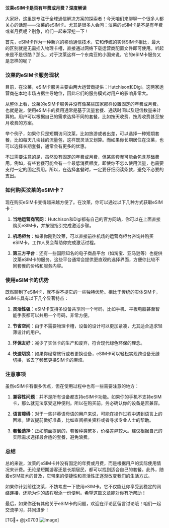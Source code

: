 **汶莱eSIM卡是否有年费或月费？深度解读**

大家好，这里是专注于全球通信解决方案的探索者！今天咱们来聊聊一个很多人都关心的话题——汶莱的eSIM卡。尤其是很多人会问：汶莱的eSIM卡是不是有年费或者月费呢？别急，咱们一起来深挖一下！

首先，eSIM卡作为一种新兴的移动通信技术，它和传统的实体SIM卡相比，最大的区别就是无需插入物理卡槽，直接通过网络下载运营商配置文件即可使用。听起来是不是很酷？那么，对于汶莱这样一个东南亚的小国来说，它的eSIM卡服务又是怎样的呢？

### **汶莱的eSIM卡服务现状**

目前，在汶莱，eSIM卡服务主要由两大运营商提供：Hutchison和Digi。这两家运营商在本地市场占据主导地位，因此它们的服务模式对用户的影响非常大。

从整体上看，汶莱的eSIM卡服务并没有像某些国家那样设置固定的年费或月费。也就是说，使用eSIM卡的费用通常是基于流量套餐、通话时间以及短信数量来计算的。用户可以根据自己的需求选择不同的套餐，比如按天收费、按周收费甚至按月收费的方案。

举个例子，如果你只是短期访问汶莱，比如旅游或者出差，可以选择一种短期套餐，比如每天几块钱的流量包，这样既灵活又划算。而如果你长期居住在汶莱，也可以选择长期套餐，通常会有更多的优惠。

不过需要注意的是，虽然没有固定的年费或月费，但某些套餐可能会包含基础费用。例如，有些套餐可能会有一个最低消费额度，即使你不怎么使用流量，也需要支付一定的固定费用。所以，在选择套餐时，一定要仔细阅读条款，避免不必要的支出。

### **如何购买汶莱的eSIM卡？**

现在购买eSIM卡变得越来越方便了。在汶莱，你可以通过以下几种方式获取eSIM卡：

1. **当地运营商官网**：Hutchison和Digi都有自己的官方网站，你可以在上面直接购买eSIM卡，并按照指引完成激活步骤。
   
2. **机场柜台**：如果你刚到汶莱，可以直接前往机场的运营商柜台咨询并购买eSIM卡。工作人员会帮助你完成激活过程。

3. **第三方平台**：还有一些国际知名的电子商品平台（如淘宝、亚马逊等）也提供汶莱eSIM卡的服务。这些平台通常会提供更直观的选择界面，方便你比较不同套餐的价格和服务内容。

### **使用eSIM卡的优势**

既然聊到了eSIM卡，就不得不提它的一些独特优势。相比于传统的实体SIM卡，eSIM卡具有以下几个显著特点：

1. **灵活性强**：eSIM卡支持多设备共享同一个号码，比如手机、平板电脑甚至智能手表都可以共用一个号码，非常方便。

2. **节省空间**：由于不需要物理卡槽，设备的设计可以更加紧凑，尤其适合追求轻薄设计的用户。

3. **环保友好**：减少了实体卡的生产和废弃，符合现代绿色环保的理念。

4. **快速切换**：如果你经常旅行或者更换设备，eSIM卡可以轻松实现跨设备无缝切换，省去了频繁更换SIM卡的麻烦。

### **注意事项**

虽然eSIM卡有很多优点，但在使用过程中也有一些需要注意的地方：

1. **兼容性问题**：并不是所有设备都支持eSIM卡功能。如果你的手机不支持eSIM卡，那么就无法享受这种便利。所以在购买前，务必确认你的设备是否兼容。

2. **语言障碍**：对于一些非英语母语的用户来说，可能在操作过程中遇到语言上的困难。建议提前做好准备，比如查阅相关资料或者寻求专业人士的帮助。

3. **套餐选择**：正如前面提到的，套餐种类繁多，价格差异较大。建议根据自己的实际需求选择最合适的套餐，避免浪费。

### **总结**

总的来说，汶莱的eSIM卡并没有固定的年费或月费，而是根据用户的实际使用情况来计费。无论是短期游客还是长期居民，都可以找到适合自己的套餐。此外，随着eSIM技术的普及，它带来的便捷性和灵活性正逐渐改变我们的生活方式。

如果你计划前往汶莱，不妨考虑一下使用eSIM卡。它不仅能让你享受到稳定的网络连接，还能为你的旅程增添一份便利。希望这篇文章能对你有所帮助！

最后，如果你还有其他关于eSIM卡的问题，欢迎在评论区留言讨论哦！咱们一起交流学习，共同进步！

[TG💪+ @jx0703 ![Image](https://github.com/user-attachments/assets/dbca1d08-cadb-493c-b0ec-ad6f7a83f270)]